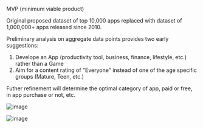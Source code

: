 
MVP (minimum viable product)

Original proposed dataset of top 10,000 apps replaced with dataset of 1,000,000+ apps released since 2010. 

Preliminary analysis on aggregate data points provides two early suggestions:
1) Develope an App (productivity tool, business, finance, lifestyle, etc.) rather than a Game
2) Aim for a content rating of "Everyone" instead of one of the age specific groups (Mature, Teen, etc.)

Futher refinement will determine the optimal category of app, paid or free, in app purchase or not, etc. 

![image](https://user-images.githubusercontent.com/11722304/116318559-f43a9880-a782-11eb-858d-a6ac884f9f18.png)

![image](https://user-images.githubusercontent.com/11722304/116317930-06680700-a782-11eb-936d-67bdb0bef760.png)
